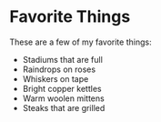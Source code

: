 # Favorite Things

These are a few of my favorite things:

- Stadiums that are full
- Raindrops on roses
- Whiskers on tape
- Bright copper kettles
- Warm woolen mittens
- Steaks that are grilled
